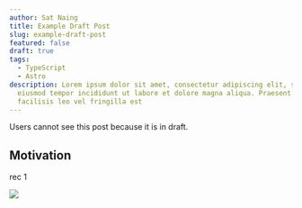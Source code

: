 ```yaml
---
author: Sat Naing
title: Example Draft Post
slug: example-draft-post
featured: false
draft: true
tags:
  - TypeScript
  - Astro
description: Lorem ipsum dolor sit amet, consectetur adipiscing elit, sed do
  eiusmod tempor incididunt ut labore et dolore magna aliqua. Praesent elementum
  facilisis leo vel fringilla est
---
```

Users cannot see this post because it is in draft.

## Motivation

rec 1

![](/astropaper-og.jpg)